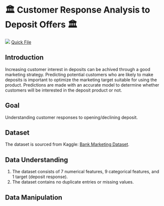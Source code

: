 # 🏛️ Customer Response Analysis to Deposit Offers 🏛️
![](https://images.pexels.com/photos/4386370/pexels-photo-4386370.jpeg?auto=compress&cs=tinysrgb&w=1260&h=750&dpr=2)
[Quick File](https://colab.research.google.com/drive/1pQA9UKL_DpwIcDsf9X7SDz-EIxvLDR97?usp=sharing)
## Introduction
Increasing customer interest in deposits can be achived through a good marketing strategy. Predicting potential customers who are likely to make deposits is important to optimize the marketing target suitable for using the product. Predictions are made with an accurate model to determine whether customers will be interested in the deposit product or not. 
## Goal
Understanding customer responses to opening/declining deposit.
## Dataset
The dataset is sourced from Kaggle: [Bank Marketing Dataset](https://www.kaggle.com/datasets/janiobachmann/bank-marketing-dataset).
## Data Understanding
1. The dataset consists of 7 numerical features, 9 categorical features, and 1 target (deposit response).
2. The dataset contains no duplicate entries or missing values.
## Data Manipulation

